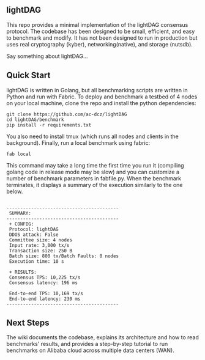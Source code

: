 ## lightDAG

This repo provides a minimal implementation of the lightDAG consensus protocol. The codebase has been designed to be small, efficient, and easy to benchmark and modify. It has not been designed to run in production but uses real cryptography (kyber), networking(native), and storage (nutsdb).

Say something about lightDAG...

## Quick Start

lightDAG is written in Golang, but all benchmarking scripts are written in Python and run with Fabric. To deploy and benchmark a testbed of 4 nodes on your local machine, clone the repo and install the python dependencies:

```shell
git clone https://github.com/ac-dcz/lightDAG
cd lightDAG/benchmark
pip install -r requirements.txt
```

You also need to install tmux (which runs all nodes and clients in the background).
Finally, run a local benchmark using fabric:

```shell
fab local
```

This command may take a long time the first time you run it (compiling golang code in release mode may be slow) and you can customize a number of benchmark parameters in fabfile.py. When the benchmark terminates, it displays a summary of the execution similarly to the one below.

```

-----------------------------------------
 SUMMARY:
-----------------------------------------
 + CONFIG:
 Protocol: lightDAG 
 DDOS attack: False 
 Committee size: 4 nodes
 Input rate: 3,000 tx/s
 Transaction size: 250 B
 Batch size: 800 tx/Batch Faults: 0 nodes
 Execution time: 10 s

 + RESULTS:
 Consensus TPS: 10,225 tx/s
 Consensus latency: 196 ms

 End-to-end TPS: 10,169 tx/s
 End-to-end latency: 230 ms
-----------------------------------------

```

## Next Steps
The wiki documents the codebase, explains its architecture and how to read benchmarks' results, and provides a step-by-step tutorial to run benchmarks on Alibaba cloud across multiple data centers (WAN).